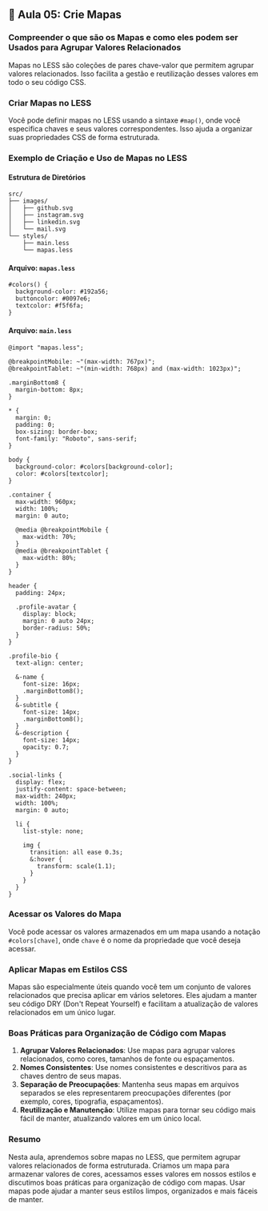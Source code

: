 ## 📝 Aula 05: Crie Mapas

### Compreender o que são os Mapas e como eles podem ser Usados para Agrupar Valores Relacionados

Mapas no LESS são coleções de pares chave-valor que permitem agrupar valores relacionados. Isso facilita a gestão e reutilização desses valores em todo o seu código CSS.

### Criar Mapas no LESS

Você pode definir mapas no LESS usando a sintaxe `#map()`, onde você especifica chaves e seus valores correspondentes. Isso ajuda a organizar suas propriedades CSS de forma estruturada.

### Exemplo de Criação e Uso de Mapas no LESS

#### Estrutura de Diretórios

```
src/
├── images/
│   ├── github.svg
│   ├── instagram.svg
│   ├── linkedin.svg
│   └── mail.svg
└── styles/
    ├── main.less
    └── mapas.less
```

#### Arquivo: `mapas.less`

```less
#colors() {
  background-color: #192a56;
  buttoncolor: #0097e6;
  textcolor: #f5f6fa;
}
```

#### Arquivo: `main.less`

```less
@import "mapas.less";

@breakpointMobile: ~"(max-width: 767px)";
@breakpointTablet: ~"(min-width: 768px) and (max-width: 1023px)";

.marginBottom8 {
  margin-bottom: 8px;
}

* {
  margin: 0;
  padding: 0;
  box-sizing: border-box;
  font-family: "Roboto", sans-serif;
}

body {
  background-color: #colors[background-color];
  color: #colors[textcolor];
}

.container {
  max-width: 960px;
  width: 100%;
  margin: 0 auto;

  @media @breakpointMobile {
    max-width: 70%;
  }
  @media @breakpointTablet {
    max-width: 80%;
  }
}

header {
  padding: 24px;

  .profile-avatar {
    display: block;
    margin: 0 auto 24px;
    border-radius: 50%;
  }
}

.profile-bio {
  text-align: center;

  &-name {
    font-size: 16px;
    .marginBottom8();
  }
  &-subtitle {
    font-size: 14px;
    .marginBottom8();
  }
  &-description {
    font-size: 14px;
    opacity: 0.7;
  }
}

.social-links {
  display: flex;
  justify-content: space-between;
  max-width: 240px;
  width: 100%;
  margin: 0 auto;

  li {
    list-style: none;

    img {
      transition: all ease 0.3s;
      &:hover {
        transform: scale(1.1);
      }
    }
  }
}
```

### Acessar os Valores do Mapa

Você pode acessar os valores armazenados em um mapa usando a notação `#colors[chave]`, onde `chave` é o nome da propriedade que você deseja acessar.

### Aplicar Mapas em Estilos CSS

Mapas são especialmente úteis quando você tem um conjunto de valores relacionados que precisa aplicar em vários seletores. Eles ajudam a manter seu código DRY (Don't Repeat Yourself) e facilitam a atualização de valores relacionados em um único lugar.

### Boas Práticas para Organização de Código com Mapas

1. **Agrupar Valores Relacionados**: Use mapas para agrupar valores relacionados, como cores, tamanhos de fonte ou espaçamentos.
2. **Nomes Consistentes**: Use nomes consistentes e descritivos para as chaves dentro de seus mapas.
3. **Separação de Preocupações**: Mantenha seus mapas em arquivos separados se eles representarem preocupações diferentes (por exemplo, cores, tipografia, espaçamentos).
4. **Reutilização e Manutenção**: Utilize mapas para tornar seu código mais fácil de manter, atualizando valores em um único local.

### Resumo

Nesta aula, aprendemos sobre mapas no LESS, que permitem agrupar valores relacionados de forma estruturada. Criamos um mapa para armazenar valores de cores, acessamos esses valores em nossos estilos e discutimos boas práticas para organização de código com mapas. Usar mapas pode ajudar a manter seus estilos limpos, organizados e mais fáceis de manter.
